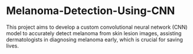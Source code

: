 # Melanoma-Detection-Using-CNN
This project aims to develop a custom convolutional neural network (CNN) model to accurately detect melanoma from skin lesion images, assisting dermatologists in diagnosing melanoma early, which is crucial for saving lives.
